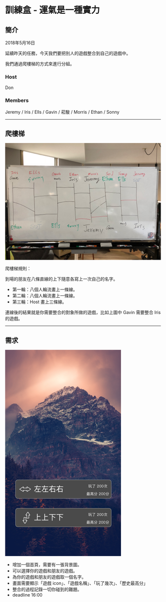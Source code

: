 # 訓練盒 - 運氣是一種實力

## 簡介

2018年5月16日

延續昨天的任務，今天我們要把別人的遊戲整合到自己的遊戲中。

我們通過爬樓梯的方式來進行分組。

### Host

Don

### Members

Jeremy / Iris / Ells / Gavin / 菘駿 / Morris / Ethan / Sonny

----

## 爬樓梯

![ladder](readme/ladder.png)

爬樓梯規則：

到場的朋友在八條直線的上下隨意各寫上一次自己的名字。

- 第一輪：八個人輪流畫上一條線。
- 第二輪：八個人輪流畫上一條線。
- 第三輪：Host 畫上三條線。

連線後的結果就是你需要整合的對象所做的遊戲，比如上圖中 Gavin 需要整合 Iris 的遊戲。

----

## 需求

![Home](readme/home.png)

- 增加一個首頁，需要有一張背景圖。
- 可以選擇你的遊戲和朋友的遊戲。
- 為你的遊戲和朋友的遊戲取一個名字。
- 畫面需要顯示「遊戲 icon」、「遊戲名稱」、「玩了幾次」、「歷史最高分」
- 整合的過程記錄一切你碰到的難題。
- deadline 16:00 

